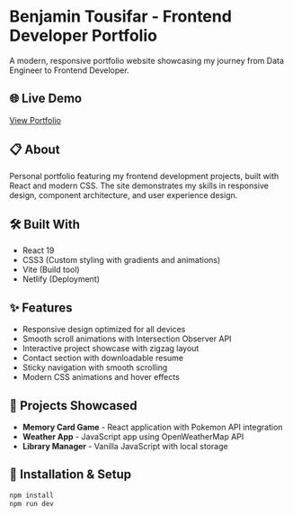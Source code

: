 # Benjamin Tousifar - Frontend Developer Portfolio

A modern, responsive portfolio website showcasing my journey from Data Engineer to Frontend Developer.

## 🌐 Live Demo
[View Portfolio](https://benevolent-sawine-cd7de4.netlify.app)

## 📋 About
Personal portfolio featuring my frontend development projects, built with React and modern CSS. The site demonstrates my skills in responsive design, component architecture, and user experience design.

## 🛠️ Built With
- React 19
- CSS3 (Custom styling with gradients and animations)
- Vite (Build tool)
- Netlify (Deployment)

## ✨ Features
- Responsive design optimized for all devices
- Smooth scroll animations with Intersection Observer API
- Interactive project showcase with zigzag layout
- Contact section with downloadable resume
- Sticky navigation with smooth scrolling
- Modern CSS animations and hover effects

## 🚀 Projects Showcased
- **Memory Card Game** - React application with Pokemon API integration
- **Weather App** - JavaScript app using OpenWeatherMap API
- **Library Manager** - Vanilla JavaScript with local storage

## 📱 Installation & Setup
```bash
npm install
npm run dev